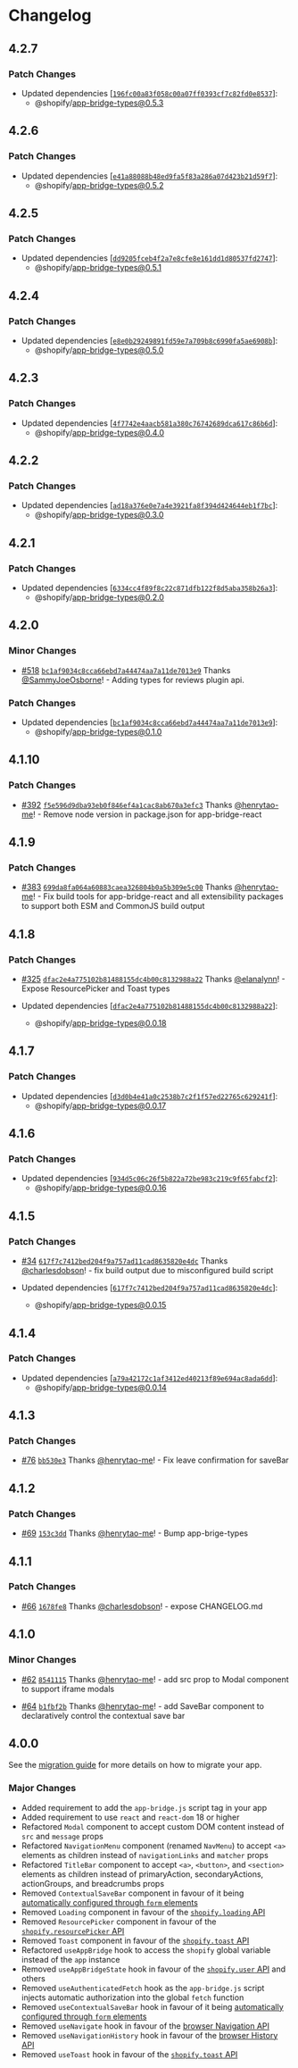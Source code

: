 # Changelog

## 4.2.7

### Patch Changes

- Updated dependencies [[`196fc00a83f058c00a07ff0393cf7c82fd0e8537`](https://github.com/Shopify/extensibility/commit/196fc00a83f058c00a07ff0393cf7c82fd0e8537)]:
  - @shopify/app-bridge-types@0.5.3

## 4.2.6

### Patch Changes

- Updated dependencies [[`e41a88088b48ed9fa5f83a286a07d423b21d59f7`](https://github.com/Shopify/extensibility/commit/e41a88088b48ed9fa5f83a286a07d423b21d59f7)]:
  - @shopify/app-bridge-types@0.5.2

## 4.2.5

### Patch Changes

- Updated dependencies [[`dd9205fceb4f2a7e8cfe8e161dd1d80537fd2747`](https://github.com/Shopify/extensibility/commit/dd9205fceb4f2a7e8cfe8e161dd1d80537fd2747)]:
  - @shopify/app-bridge-types@0.5.1

## 4.2.4

### Patch Changes

- Updated dependencies [[`e8e0b29249891fd59e7a709b8c6990fa5ae6908b`](https://github.com/Shopify/extensibility/commit/e8e0b29249891fd59e7a709b8c6990fa5ae6908b)]:
  - @shopify/app-bridge-types@0.5.0

## 4.2.3

### Patch Changes

- Updated dependencies [[`4f7742e4aacb581a380c76742689dca617c86b6d`](https://github.com/Shopify/extensibility/commit/4f7742e4aacb581a380c76742689dca617c86b6d)]:
  - @shopify/app-bridge-types@0.4.0

## 4.2.2

### Patch Changes

- Updated dependencies [[`ad18a376e0e7a4e3921fa8f394d424644eb1f7bc`](https://github.com/Shopify/extensibility/commit/ad18a376e0e7a4e3921fa8f394d424644eb1f7bc)]:
  - @shopify/app-bridge-types@0.3.0

## 4.2.1

### Patch Changes

- Updated dependencies [[`6334cc4f89f8c22c871dfb122f8d5aba358b26a3`](https://github.com/Shopify/extensibility/commit/6334cc4f89f8c22c871dfb122f8d5aba358b26a3)]:
  - @shopify/app-bridge-types@0.2.0

## 4.2.0

### Minor Changes

- [#518](https://github.com/Shopify/extensibility/pull/518) [`bc1af9034c8cca66ebd7a44474aa7a11de7013e9`](https://github.com/Shopify/extensibility/commit/bc1af9034c8cca66ebd7a44474aa7a11de7013e9) Thanks [@SammyJoeOsborne](https://github.com/SammyJoeOsborne)! - Adding types for reviews plugin api.

### Patch Changes

- Updated dependencies [[`bc1af9034c8cca66ebd7a44474aa7a11de7013e9`](https://github.com/Shopify/extensibility/commit/bc1af9034c8cca66ebd7a44474aa7a11de7013e9)]:
  - @shopify/app-bridge-types@0.1.0

## 4.1.10

### Patch Changes

- [#392](https://github.com/Shopify/extensibility/pull/392) [`f5e596d9dba93eb0f846ef4a1cac8ab670a3efc3`](https://github.com/Shopify/extensibility/commit/f5e596d9dba93eb0f846ef4a1cac8ab670a3efc3) Thanks [@henrytao-me](https://github.com/henrytao-me)! - Remove node version in package.json for app-bridge-react

## 4.1.9

### Patch Changes

- [#383](https://github.com/Shopify/extensibility/pull/383) [`699da8fa064a60883caea326804b0a5b309e5c00`](https://github.com/Shopify/extensibility/commit/699da8fa064a60883caea326804b0a5b309e5c00) Thanks [@henrytao-me](https://github.com/henrytao-me)! - Fix build tools for app-bridge-react and all extensibility packages to support both ESM and CommonJS build output

## 4.1.8

### Patch Changes

- [#325](https://github.com/Shopify/extensibility/pull/325) [`dfac2e4a775102b81488155dc4b00c8132988a22`](https://github.com/Shopify/extensibility/commit/dfac2e4a775102b81488155dc4b00c8132988a22) Thanks [@elanalynn](https://github.com/elanalynn)! - Expose ResourcePicker and Toast types

- Updated dependencies [[`dfac2e4a775102b81488155dc4b00c8132988a22`](https://github.com/Shopify/extensibility/commit/dfac2e4a775102b81488155dc4b00c8132988a22)]:
  - @shopify/app-bridge-types@0.0.18

## 4.1.7

### Patch Changes

- Updated dependencies [[`d3d0b4e41a0c2538b7c2f1f57ed22765c629241f`](https://github.com/Shopify/extensibility/commit/d3d0b4e41a0c2538b7c2f1f57ed22765c629241f)]:
  - @shopify/app-bridge-types@0.0.17

## 4.1.6

### Patch Changes

- Updated dependencies [[`934d5c06c26f5b822a72be983c219c9f65fabcf2`](https://github.com/Shopify/extensibility/commit/934d5c06c26f5b822a72be983c219c9f65fabcf2)]:
  - @shopify/app-bridge-types@0.0.16

## 4.1.5

### Patch Changes

- [#34](https://github.com/Shopify/extensibility/pull/34) [`617f7c7412bed204f9a757ad11cad8635820e4dc`](https://github.com/Shopify/extensibility/commit/617f7c7412bed204f9a757ad11cad8635820e4dc) Thanks [@charlesdobson](https://github.com/charlesdobson)! - fix build output due to misconfigured build script

- Updated dependencies [[`617f7c7412bed204f9a757ad11cad8635820e4dc`](https://github.com/Shopify/extensibility/commit/617f7c7412bed204f9a757ad11cad8635820e4dc)]:
  - @shopify/app-bridge-types@0.0.15

## 4.1.4

### Patch Changes

- Updated dependencies [[`a79a42172c1af3412ed40213f89e694ac8ada6dd`](https://github.com/Shopify/extensibility/commit/a79a42172c1af3412ed40213f89e694ac8ada6dd)]:
  - @shopify/app-bridge-types@0.0.14

## 4.1.3

### Patch Changes

- [#76](https://github.com/Shopify/extensibility-client/pull/76) [`bb530e3`](https://github.com/Shopify/extensibility-client/commit/bb530e3b1f3f1dabbed5b36b21b2e8c871331122) Thanks [@henrytao-me](https://github.com/henrytao-me)! - Fix leave confirmation for saveBar

## 4.1.2

### Patch Changes

- [#69](https://github.com/Shopify/extensibility-client/pull/69) [`153c3dd`](https://github.com/Shopify/extensibility-client/commit/153c3dd5419db7d518bb5587fa72a606815c44c7) Thanks [@henrytao-me](https://github.com/henrytao-me)! - Bump app-brige-types

## 4.1.1

### Patch Changes

- [#66](https://github.com/Shopify/extensibility-client/pull/66) [`1678fe8`](https://github.com/Shopify/extensibility-client/commit/1678fe89ca019d81a4600feee7fff1116c2bcef2) Thanks [@charlesdobson](https://github.com/charlesdobson)! - expose CHANGELOG.md

## 4.1.0

### Minor Changes

- [#62](https://github.com/Shopify/extensibility-client/pull/62) [`8541115`](https://github.com/Shopify/extensibility-client/commit/8541115f0348e697b5d69f5a535c9c448b9972da) Thanks [@henrytao-me](https://github.com/henrytao-me)! - add src prop to Modal component to support iframe modals

- [#64](https://github.com/Shopify/extensibility-client/pull/64) [`b1fbf2b`](https://github.com/Shopify/extensibility-client/commit/b1fbf2bc44c65ae14b6ad80a9004120ff00f34be) Thanks [@henrytao-me](https://github.com/henrytao-me)! - add SaveBar component to declaratively control the contextual save bar

## 4.0.0

See the [migration guide](https://shopify.dev/docs/api/app-bridge/migration-guide) for more details on how to migrate your app.

### Major Changes

- Added requirement to add the `app-bridge.js` script tag in your app
- Added requirement to use `react` and `react-dom` 18 or higher
- Refactored `Modal` component to accept custom DOM content instead of `src` and `message` props
- Refactored `NavigationMenu` component (renamed `NavMenu`) to accept `<a>` elements as children instead of `navigationLinks` and `matcher` props
- Refactored `TitleBar` component to accept `<a>`, `<button>`, and `<section>` elements as children instead of primaryAction, secondaryActions, actionGroups, and breadcrumbs props
- Removed `ContextualSaveBar` component in favour of it being [automatically configured through `form` elements](https://shopify.dev/docs/api/app-bridge-library/apis/contextual-save-bar)
- Removed `Loading` component in favour of the [`shopify.loading` API](https://shopify.dev/docs/api/app-bridge-library/apis/loading)
- Removed `ResourcePicker` component in favour of the [`shopify.resourcePicker` API](https://shopify.dev/docs/api/app-bridge-library/apis/resource-picker)
- Removed `Toast` component in favour of the [`shopify.toast` API](https://shopify.dev/docs/api/app-bridge-library/apis/toast)
- Refactored `useAppBridge` hook to access the `shopify` global variable instead of the `app` instance
- Removed `useAppBridgeState` hook in favour of the [`shopify.user` API](https://shopify.dev/docs/api/app-bridge-library/apis/user) and others
- Removed `useAuthenticatedFetch` hook as the `app-bridge.js` script injects automatic authorization into the global `fetch` function
- Removed `useContextualSaveBar` hook in favour of it being [automatically configured through `form` elements](https://shopify.dev/docs/api/app-bridge-library/apis/contextual-save-bar)
- Removed `useNavigate` hook in favour of the [browser Navigation API](https://shopify.dev/docs/api/app-bridge-library/apis/navigation)
- Removed `useNavigationHistory` hook in favour of the [browser History API](https://shopify.dev/docs/api/app-bridge-library/apis/navigation)
- Removed `useToast` hook in favour of the [`shopify.toast` API](https://shopify.dev/docs/api/app-bridge-library/apis/toast)
